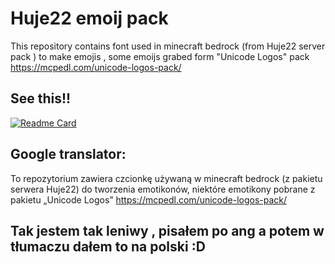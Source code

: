 # Huje22 emoij pack
This repository contains font used in minecraft bedrock (from Huje22 server pack ) to make emojis , some emoijs grabed form "Unicode Logos" pack https://mcpedl.com/unicode-logos-pack/

## See this!!

[![Readme Card](https://github-readme-stats.vercel.app/api/pin/?username=IndianBartonka&repo=ostag&theme=radical)](https://github.com/IndianBartonka/OsTag)

## Google translator: 
To repozytorium zawiera czcionkę używaną w minecraft bedrock (z pakietu serwera Huje22) do tworzenia emotikonów, niektóre emotikony pobrane z pakietu „Unicode Logos” https://mcpedl.com/unicode-logos-pack/

## Tak jestem tak leniwy , pisałem po ang a potem w tłumaczu dałem to na polski :D

